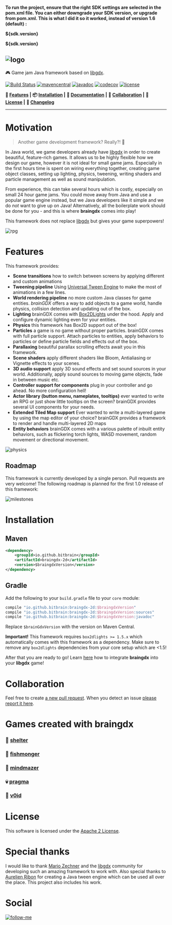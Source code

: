 **To run the project, ensure that the right SDK settings are selected in the pom.xml file. You can either downgrade your SDK version, or upgrade from pom.xml. This is what I did it so it worked, instead of version 1.6 (default)  :**

**<source>${sdk.version}</source>**

**<target>${sdk.version}</target>**

![logo](logo.png)
-
:video_game: Game jam Java framework based on [libgdx](https://libgdx.badlogicgames.com/).

[![Build Status](https://travis-ci.com/bitbrain/braingdx.svg?branch=master)](https://travis-ci.com/github/bitbrain/braingdx)
[![mavencentral](https://img.shields.io/maven-central/v/io.github.bitbrain/braingdx-core.svg?colorB=blue&style=flat-square)](https://search.maven.org/search?q=g:io.github.bitbrain%20AND%20a:braingdx-core&core=gav) [![javadoc](https://img.shields.io/badge/javadoc-latest-pink.svg?style=flat-square)](http://bitbrain.github.io/braingdx/docs/latest/) [![codecov](https://img.shields.io/codecov/c/github/bitbrain/braingdx/master.svg?logo=codecov&style=flat-square)](https://codecov.io/gh/bitbrain/braingdx)
[![license](https://img.shields.io/github/license/bitbrain/braingdx.svg?style=flat-square)](LICENSE.MD)

**:space_invader: [Features](#features) |**
**:package: [Installation](#installation) |**
**:green_book: [Documentation](https://github.com/bitbrain/braingdx/wiki) |**
**:beers: [Collaboration](#collaboration) |**
**:rocket: [License](#license) |**
**:pencil: [Changelog](CHANGELOG.md)**

---
# Motivation

> Another game development framework? Really?! 🤔

In Java world, we game developers already have [libgdx](https://libgdx.badlogicgames.com/) in order to create beautiful, feature-rich games. It allows us to be highly flexible how we design our game, however it is not ideal for small game jams. Especially in the first hours time is spent on wiring everything together, creating game object classes, setting up lighting, physics, tweening, writing shaders and particle management as well as sound manipulation. 

From experience, this can take several hours which is costly, especially on small 24 hour game jams. You could move away from Java and use a popular game engine instead, but we Java developers like it simple and we do *not* want to give up on Java! Alternatively, all the boilerplate work should be done for you - and this is where **braingdx** comes into play!

This framework does not replace [libgdx](https://libgdx.badlogicgames.com/) but gives your game superpowers!

![rpg](rpg.gif)

# Features

This framework provides:

* **Scene transitions** how to switch between screens by applying different and custom animations
* **Tweening pipeline** Using [Universal Tween Engine](https://github.com/AurelienRibon/universal-tween-engine) to make the most of animations in a few lines.
* **World rendering pipeline** no more custom Java classes for game entities. *brainGDX* offers a way to add objects to a game world, handle physics, collision detection and updating out of the box.
* **Lighting** brainGDX comes with [Box2DLights](https://github.com/libgdx/box2dlights) under the hood. Apply and configure dynamic lighting even for your entities.
* **Physics** this framework has Box2D support out of the box!
* **Particles** a game is no game without proper particles. brainGDX comes with full particle support. Attach particles to entities, apply behaviors to particles or define particle fields and effects out of the box.
* **Parallaxing** beautiful parallax scrolling effects await you in this framework.
* **Scene shaders** apply different shaders like Bloom, Antialiasing or Vignette effects to your scenes.
* **3D audio support** apply 3D sound effects and set sound sources in your world. Additionally, apply sound sources to moving game objects, fade in between music etc.
* **Controller support for components** plug in your controller and go ahead. No more configuration hell!
* **Actor library (button menu, nameplates, tooltips)** ever wanted to write an RPG or just show little tooltips on the screen? brainGDX provides several UI components for your needs.
* **Extended Tiled Map support** Ever wanted to write a multi-layered game by using the map editor of your choice? brainGDX provides a framework to render and handle multi-layered 2D maps
* **Entity behaviors** brainGDX comes with a various palette of inbuilt entity behaviors, such as flickering torch lights, WASD movement, random movement or directional movement.

![physics](physics.gif)

## Roadmap

This framework is currently developed by a single person. Pull requests are very welcome! The following roadmap is planned for the first 1.0 release of this framework:

![milestones](milestones.svg)

# Installation

## Maven

```xml
<dependency>
    <groupId>io.github.bitbrain</groupId>
    <artifactId>braingdx-2d</artifactId>
    <version>$braingdxVersion</version>
</dependency>
```
## Gradle

Add the following to your `build.gradle` file to your `core` module:
```gradle
compile "io.github.bitbrain:braingdx-2d:$braingdxVersion"
compile "io.github.bitbrain:braingdx-2d:$braingdxVersion:sources"
compile "io.github.bitbrain:braingdx-2d:$braingdxVersion:javadoc"
```
Replace `$brainGdxVersion` with the version on Maven Central.

**Important!** This framework requires `box2dlights >= 1.5.x` which automatically comes with this framework as a dependency. Make sure to remove any `box2dlights` dependencies from your core setup which are <1.5!

After that you are ready to go!
Learn [here](https://github.com/bitbrain/braingdx/wiki) how to integrate **braingdx** into your **libgdx** game!

# Collaboration

Feel free to create [a new pull request](https://github.com/bitbrain/braingdx/pull/new/master). When you detect an issue [please report it here](https://github.com/bitbrain/braingdx/issues).

# Games created with braingdx

###  :zombie: [shelter](https://bitbrain.itch.io/shelter)
### 🎣 [fishmonger](https://bitbrain.itch.io/fishmonger)
### 🤖 [mindmazer](https://bitbrain.itch.io/mindmazer)
### 💀 [pragma](https://bitbrain.itch.io/pragma)
### 🚀 [v0id](https://bitbrain.itch.io/v0id)

# License

This software is licensed under the [Apache 2 License](LICENSE).

# Special thanks

I would like to thank [Mario Zechner](https://twitter.com/badlogicgames) and the [libgdx](https://libgdx.badlogicgames.com/) community for developing such an amazing framework to work with.
Also special thanks to [Aurelien Ribon](http://www.aurelienribon.com/blog/projects/universal-tween-engine) for creating a Java tween engine which can be used all over the place. This project also includes his work.

# Social

[![follow-me](https://img.shields.io/twitter/follow/bitbrain_.svg?logo=twitter&style=for-the-badge)](https://twitter.com/bitbrain_)
